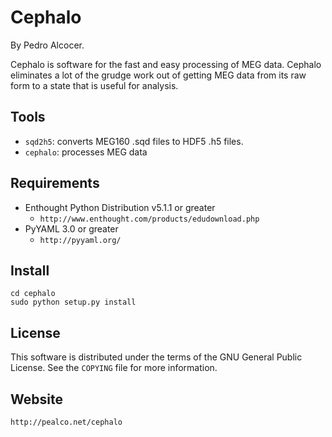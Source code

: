 Cephalo
=======

By Pedro Alcocer.

Cephalo is software for the fast and easy processing of MEG data. Cephalo eliminates a lot of the grudge work out of getting MEG data from its raw form to a state that is useful for analysis.

Tools
-----

* `sqd2h5`: converts MEG160 .sqd files to HDF5 .h5 files.
* `cephalo`: processes MEG data

Requirements
------------

* Enthought Python Distribution v5.1.1 or greater
    * `http://www.enthought.com/products/edudownload.php`
* PyYAML 3.0 or greater
    * `http://pyyaml.org/`
    
Install
-------
    
    cd cephalo
    sudo python setup.py install
    
License
-------

This software is distributed under the terms of the GNU General Public License. See the `COPYING` file for more information.

Website
-------

`http://pealco.net/cephalo`